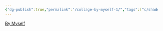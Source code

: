 ```yaml
---
{"dg-publish":true,"permalink":"/collage-by-myself-1/","tags":["c/shadow","c/man","c/abstract","c/hand","c/woman","c/red","c/green"],"created":"2024-01-08T14:20:49.980-05:00","updated":"2024-01-08T14:21:37.178-05:00"}
---
```



[By Myself](https://www.instagram.com/p/Cn8cT6rNMQh/)
